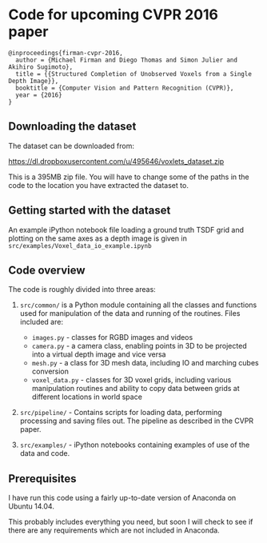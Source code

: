 # Code for upcoming CVPR 2016 paper

    @inproceedings{firman-cvpr-2016,
      author = {Michael Firman and Diego Thomas and Simon Julier and Akihiro Sugimoto},
      title = {{Structured Completion of Unobserved Voxels from a Single Depth Image}},
      booktitle = {Computer Vision and Pattern Recognition (CVPR)},
      year = {2016}
    }

## Downloading the dataset

The dataset can be downloaded from:

https://dl.dropboxusercontent.com/u/495646/voxlets_dataset.zip

This is a 395MB zip file. You will have to change some of the paths in the code to the location you have extracted the dataset to.

## Getting started with the dataset

An example iPython notebook file loading a ground truth TSDF grid and plotting on the same axes as a depth image is given in `src/examples/Voxel_data_io_example.ipynb`

## Code overview

The code is roughly divided into three areas:

1. `src/common/` is a Python module containing all the classes and functions used for manipulation of the data and running of the routines. Files included are:

    - `images.py` - classes for RGBD images and videos
    - `camera.py` - a camera class, enabling points in 3D to be projected into a virtual depth image and vice versa
    - `mesh.py` - a class for 3D mesh data, including IO and marching cubes conversion
    - `voxel_data.py` - classes for 3D voxel grids, including various manipulation routines and ability to copy data between grids at different locations in world space

2. `src/pipeline/` - Contains scripts for loading data, performing processing and saving files out. The pipeline as described in the CVPR paper.

3. `src/examples/` - iPython notebooks containing examples of use of the data and code.

## Prerequisites

I have run this code using a fairly up-to-date version of Anaconda on Ubuntu 14.04.

This probably includes everything you need, but soon I will check to see if there are any  requirements which are not included in Anaconda.

